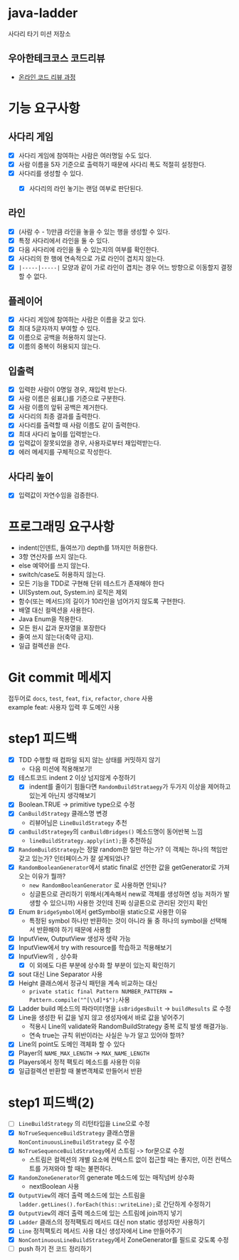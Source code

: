 # java-ladder

사다리 타기 미션 저장소

## 우아한테크코스 코드리뷰

- [온라인 코드 리뷰 과정](https://github.com/woowacourse/woowacourse-docs/blob/master/maincourse/README.md)

# 기능 요구사항
## 사다리 게임
- [x] 사다리 게임에 참여하는 사람은 여러명일 수도 있다.
- [x] 사람 이름을 5자 기준으로 출력하기 때문에 사다리 폭도 적절히 설정한다.
- [x] 사다리를 생성할 수 있다.
  - [x] 사다리의 라인 놓기는 랜덤 여부로 판단된다.


## 라인
- [x] (사람 수 - 1)만큼 라인을 놓을 수 있는 행을 생성할 수 있다.
- [x] 특정 사다리에서 라인을 둘 수 있다.
- [x] 다음 사다리에 라인을 둘 수 있는지의 여부를 확인한다.
- [x] 사다리의 한 행에 연속적으로 가로 라인이 겹치지 않는다.
- [x] `|-----|-----|` 모양과 같이 가로 라인이 겹치는 경우 어느 방향으로 이동할지 결정할 수 없다.

## 플레이어
- [x] 사다리 게임에 참여하는 사람은 이름을 갖고 있다.
- [x] 최대 5글자까지 부여할 수 있다.
- [x] 이름으로 공백을 허용하지 않는다.
- [x] 이름의 중복이 허용되지 않는다.

## 입출력
- [x] 입력한 사람이 0명일 경우, 재입력 받는다.
- [x] 사람 이름은 쉼표(,)를 기준으로 구분한다.
- [x] 사람 이름의 앞뒤 공백은 제거한다.
- [x] 사다리의 최종 결과를 출력한다.
- [x] 사다리를 출력할 때 사람 이름도 같이 출력한다.
- [x] 최대 사다리 높이를 입력받는다.
- [x] 입력값이 잘못되었을 경우, 사용자로부터 재입력받는다.
- [x] 에러 메세지를 구체적으로 작성한다.

## 사다리 높이
- [x] 입력값이 자연수임을 검증한다.

# 프로그래밍 요구사항
- indent(인덴트, 들여쓰기) depth를 1까지만 허용한다.
- 3항 연산자를 쓰지 않는다.
- else 예약어를 쓰지 않는다.
- switch/case도 허용하지 않는다.
- 모든 기능을 TDD로 구현해 단위 테스트가 존재해야 한다
- UI(System.out, System.in) 로직은 제외
- 함수(또는 메서드)의 길이가 10라인을 넘어가지 않도록 구현한다.
- 배열 대신 컬렉션을 사용한다.
- Java Enum을 적용한다.
- 모든 원시 값과 문자열을 포장한다
- 줄여 쓰지 않는다(축약 금지).
- 일급 컬렉션을 쓴다.

# Git commit 메세지
접두어로 `docs`, `test`, `feat`, `fix`, `refactor`, `chore` 사용  
example feat: 사용자 입력 후 도메인 사용

# step1 피드백
- [x] TDD 수행할 때 컴파일 되지 않는 상태를 커밋하지 않기
  - 다음 미션에 적용해보기!
- [x] 테스트코드 indent 2 이상 넘지않게 수정하기
  - [x] indent를 줄이기 힘들다면 `RandomBuildStrataegy`가 두가지 이상을 제어하고 있는게 아닌지 생각해보기
- [x] Boolean.TRUE -> primitive type으로 수정
- [x] `CanBuildStrategy` 클래스명 변경
  - 리뷰어님은 `LineBuildStrategy` 추천
- [x] `canBuildStrategey`의 `canBuildBridges()` 메소드명이 동어반복 느낌
  - `lineBuildStrategy.apply(int);`을 추천하심
- [x] `RandomBuildStrategy`는 정말 random한 일만 하는가? 이 객체는 하나의 책임만 갖고 있는가? 인터페이스가 잘 설계되었나?
- [x] `RandomBooleanGenerator`에서 static final로 선언한 값을 getGenerator로 가져오는 이유가 뭘까?
  - `new RandomBooleanGenerator` 로 사용하면 안되나?
  - 싱글톤으로 관리하기 위해서(계속해서 new로 객체를 생성하면 성능 저하가 발생할 수 있으니까) 사용한 것인데 진짜 싱글톤으로 관리된 것인지 확인
- [x] Enum `BridgeSymbol`에서 getSymbol을 static으로 사용한 이유
  - 특정된 symbol 하나만 반환하는 것이 아니라 둘 중 하나의 symbol을 선택해서 반환해야 하기 때문에 사용함
- [x] InputView, OutputView 생성자 생략 가능
- [x] InputView에서 try with resource를 학습하고 적용해보기
- [x] InputView의 `,` 상수화
  - [x] 이 외에도 다른 부분에 상수화 할 부분이 있는지 확인하기
- [x] sout 대신 Line Separator 사용
- [x] Height 클래스에서 정규식 패턴을 계속 비교하는 대신 
  - `private static final Pattern NUMBER_PATTERN = Pattern.compile("^[\\d]*$");`사용
- [x] Ladder build 메소드의 파라미터명을 `isBridgesBuilt` -> `buildResults` 로 수정
- [x] Line을 생성한 뒤 값을 넣지 않고 생성자에서 바로 값을 넣어주기
  - 적용시 Line의 validate와 RandomBuildStrategy 중복 로직 발생 해결가능.
  - 연속 true는 규칙 위반이라는 사실은 누가 알고 있어야 할까?
- [x] Line의 point도 도메인 객체화 할 수 있다
- [x] Player의 `NAME_MAX_LENGTH` -> `MAX_NAME_LENGTH`
- [x] Players에서 정적 팩토리 메소드를 사용한 이유
- [x] 일급컬렉션 반환할 때 불변객체로 만들어서 반환

# step1 피드백(2)
- [ ] `LineBuildStrategy` 의 리턴타입을 `Line`으로 수정
- [x] `NoTrueSequenceBuildStrategy` 클래스명을 `NonContinuousLineBuildStrategy` 로 수정
- [x] `NoTrueSequenceBuildStrategy`에서 스트림 -> for문으로 수정
  - 스트림은 컬렉션의 개별 요소에 컨텍스트 없이 접근할 때는 좋지만, 이전 컨텍스트를 가져와야 할 때는 불편하다.
- [x] `RandomZoneGenerator`의 generate 메소드에 있는 매직넘버 상수화
  - nextBoolean 사용
- [x] `OutputView`의 래더 출력 메소드에 있는 스트림을 `ladder.getLines().forEach(this::writeLine);`로 간단하게 수정하기
- [x] `OutputView`의 래더 출력 메소드에 있는 스트림에 join까지 넣기
- [x] `Ladder` 클래스의 정적팩토리 메서드 대신 non static 생성자만 사용하기
- [x] `Line` 정적팩토리 메서드 사용 대신 생성자에서 Line 만들어주기
- [x] `NonContinuousLineBuildStrategy`에서 ZoneGenerator를 필드로 갖도록 수정
- [ ] push 하기 전 코드 정리하기
